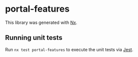 # portal-features

This library was generated with [Nx](https://nx.dev).

## Running unit tests

Run `nx test portal-features` to execute the unit tests via [Jest](https://jestjs.io).
